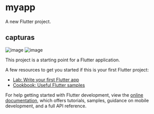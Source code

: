 # myapp

A new Flutter project.

## capturas
![image](https://github.com/user-attachments/assets/92fda006-4f76-48c9-ad6b-ddc71635affa)
![image](https://github.com/user-attachments/assets/27697a09-d10d-4f08-ac2d-81fee7d6af1a)


This project is a starting point for a Flutter application.

A few resources to get you started if this is your first Flutter project:

- [Lab: Write your first Flutter app](https://docs.flutter.dev/get-started/codelab)
- [Cookbook: Useful Flutter samples](https://docs.flutter.dev/cookbook)

For help getting started with Flutter development, view the
[online documentation](https://docs.flutter.dev/), which offers tutorials,
samples, guidance on mobile development, and a full API reference.
